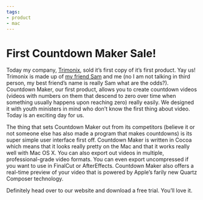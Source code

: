 ```yaml
---
tags:
- product
- mac
---
```


# First Countdown Maker Sale!

Today my company, [Trimonix](http://web.archive.org/web/20080221182117/http://trimonix.com/), sold it’s first copy of it’s first product. Yay us! Trimonix is made up of [my friend Sam](http://sammcd.com) and me (no I am not talking in third person, my best friend’s name is really Sam what are the odds?). Countdown Maker, our first product, allows you to create countdown videos (videos with numbers on them that descend to zero over time when something usually happens upon reaching zero) really easily. We designed it with youth ministers in mind who don’t know the first thing about video. Today is an exciting day for us.

The thing that sets Countdown Maker out from its competitors (believe it or not someone else has also made a program that makes countdowns) is its super simple user interface first off. Countdown Maker is written in Cocoa which means that it looks really pretty on the Mac and that it works really well with Mac OS X. You can also export out videos in multiple, professional-grade video formats. You can even export uncompressed if you want to use in FinalCut or AfterEffects. Countdown Maker also offers a real-time preview of your video that is powered by Apple’s farily new Quartz Composer technology.

Definitely head over to our website and download a free trial. You’ll love it.
